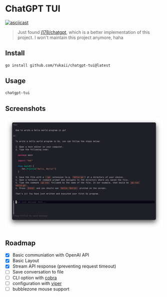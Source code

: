 # ChatGPT TUI

[![asciicast](https://asciinema.org/a/6iE1fbCZR5YeZlle9CujTbpTB.svg)](https://asciinema.org/a/6iE1fbCZR5YeZlle9CujTbpTB)

> Just found [j178/chatgpt](https://github.com/j178/chatgpt), which is a better
> implementation of this project. I won't maintain this project anymore, haha

## Install

```bash
go install github.com/Yukaii/chatgpt-tui@latest
```

## Usage

```bash
chatgpt-tui
```

## Screenshots

![screenshot](./docs/assets/screenshot.png)

## Roadmap

- [x] Basic communiation with OpenAI API
- [x] Basic Layout
- [x] Stream API response (preventing request timeout)
- [ ] Save conversation to file
- [ ] CLI option with [cobra](https://github.com/spf13/cobra)
- [ ] configuration with [viper](https://github.com/spf13/viper)
- [ ] bubblezone mouse support
